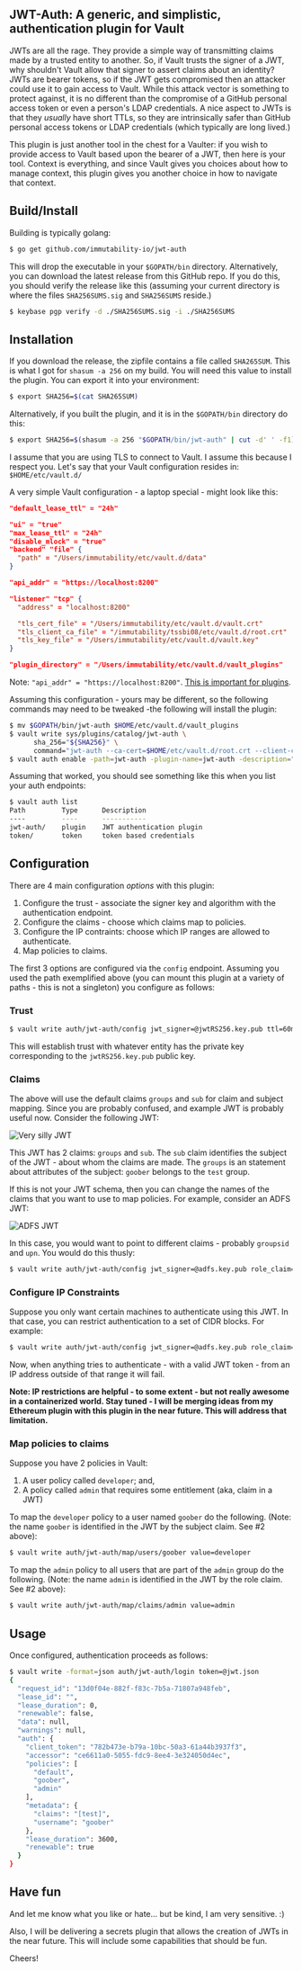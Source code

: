 JWT-Auth: A generic, and simplistic, authentication plugin for Vault
---------------

JWTs are all the rage. They provide a simple way of transmitting claims made by a trusted entity to another. So, if Vault trusts the signer of a JWT, why shouldn't Vault allow that signer to assert claims about an identity? JWTs are bearer tokens, so if the JWT gets compromised then an attacker could use it to gain access to Vault. While this attack vector is something to protect against, it is no different than the compromise of a GitHub personal access token or even a person's LDAP credentials. A nice aspect to JWTs is that they *usually* have short TTLs, so they are intrinsically safer than GitHub personal access tokens or LDAP credentials (which typically are long lived.)

This plugin is just another tool in the chest for a Vaulter: if you wish to provide access to Vault based upon the bearer of a JWT, then here is your tool. Context is everything, and since Vault gives you choices about how to manage context, this plugin gives you another choice in how to navigate that context.

## Build/Install

Building is typically golang: 

```sh
$ go get github.com/immutability-io/jwt-auth
```

This will drop the executable in your `$GOPATH/bin` directory. Alternatively, you can download the latest release from this GitHub repo. If you do this, you should verify the release like this (assuming your current directory is where the files `SHA256SUMS.sig` and `SHA256SUMS` reside.)

```sh
$ keybase pgp verify -d ./SHA256SUMS.sig -i ./SHA256SUMS
```

## Installation

If you download the release, the zipfile contains a file called `SHA265SUM`. This is what I got for `shasum -a 256` on my build. You will need this value to install the plugin. You can export it into your environment:

```sh
$ export SHA256=$(cat SHA265SUM) 
```

Alternatively, if you built the plugin, and it is in the `$GOPATH/bin` directory do this:

```sh
$ export SHA256=$(shasum -a 256 "$GOPATH/bin/jwt-auth" | cut -d' ' -f1)
```

I assume that you are using TLS to connect to Vault. I assume this because I respect you. Let's say that your Vault configuration resides in: `$HOME/etc/vault.d/`

A very simple Vault configuration - a laptop special - might look like this:

```json
"default_lease_ttl" = "24h"

"ui" = "true"
"max_lease_ttl" = "24h"
"disable_mlock" = "true"
"backend" "file" {
  "path" = "/Users/immutability/etc/vault.d/data"
}

"api_addr" = "https://localhost:8200"

"listener" "tcp" {
  "address" = "localhost:8200"

  "tls_cert_file" = "/Users/immutability/etc/vault.d/vault.crt"
  "tls_client_ca_file" = "/immutability/tssbi08/etc/vault.d/root.crt"
  "tls_key_file" = "/Users/immutability/etc/vault.d/vault.key"
}

"plugin_directory" = "/Users/immutability/etc/vault.d/vault_plugins"
```

Note: `"api_addr" = "https://localhost:8200"`. [This is important for plugins](https://www.vaultproject.io/docs/configuration/index.html#api_addr).

Assuming this configuration - yours may be different, so the following commands may need to be tweaked -the following will install the plugin:

```sh
$ mv $GOPATH/bin/jwt-auth $HOME/etc/vault.d/vault_plugins
$ vault write sys/plugins/catalog/jwt-auth \
      sha_256="${SHA256}" \
      command="jwt-auth --ca-cert=$HOME/etc/vault.d/root.crt --client-cert=$HOME/etc/vault.d/vault.crt --client-key=$HOME/etc/vault.d/vault.key"
$ vault auth enable -path=jwt-auth -plugin-name=jwt-auth -description="JWT authentication plugin" plugin
```

Assuming that worked, you should see something like this when you list your auth endpoints:

```sh
$ vault auth list
Path         Type      Description
----         ----      -----------
jwt-auth/    plugin    JWT authentication plugin
token/       token     token based credentials
```

## Configuration

There are 4 main configuration *options* with this plugin:

1. Configure the trust - associate the signer key and algorithm with the authentication endpoint.
2. Configure the claims - choose which claims map to policies.
3. Configure the IP contraints: choose which IP ranges are allowed to authenticate.
4. Map policies to claims.

The first 3 options are configured via the `config` endpoint. Assuming you used the path exemplified above (you can mount this plugin at a variety of paths - this is not a singleton) you configure as follows:

### Trust 

```sh
$ vault write auth/jwt-auth/config jwt_signer=@jwtRS256.key.pub ttl=60m max_ttl=300m
```

This will establish trust with whatever entity has the private key corresponding to the `jwtRS256.key.pub` public key. 

### Claims

The above will use the default claims `groups` and `sub` for claim and subject mapping. Since you are probably confused, and example JWT is probably useful now. Consider the following JWT:

![Very silly JWT](/doc/jwt.png?raw=true "Silly JWT")

This JWT has 2 claims: `groups` and `sub`. The `sub` claim identifies the subject of the JWT - about whom the claims are made. The `groups` is an statement about attributes of the subject: `goober` belongs to the `test` group.

If this is not your JWT schema, then you can change the names of the claims that you want to use to map policies. For example, consider an ADFS JWT:

![ADFS JWT](/doc/adfs.png?raw=true "ADFS JWT")

In this case, you would want to point to different claims - probably `groupsid` and `upn`. You would do this thusly:

```sh
$ vault write auth/jwt-auth/config jwt_signer=@adfs.key.pub role_claim=groupsid subject_claim=upn ttl=60m max_ttl=300m
```

### Configure IP Constraints

Suppose you only want certain machines to authenticate using this JWT. In that case, you can restrict authentication to a set of CIDR blocks. For example:

```sh
$ vault write auth/jwt-auth/config jwt_signer=@adfs.key.pub role_claim=groupsid subject_claim=upn bound_cidr_list="10.23.14.0/22,10.45.12.0/22" ttl=60m max_ttl=300m
```

Now, when anything tries to authenticate - with a valid JWT token - from an IP address outside of that range it will fail.

**Note: IP restrictions are helpful - to some extent - but not really awesome in a containerized world. Stay tuned - I will be merging ideas from my Ethereum plugin with this plugin in the near future. This will address that limitation.**

### Map policies to claims

Suppose you have 2 policies in Vault:

1. A user policy called `developer`; and,
2. A policy called `admin` that requires some entitlement (aka, claim in a JWT)

To map the `developer` policy to a user named `goober` do the following. (Note: the name `goober` is identified in the JWT by the subject claim. See #2 above):

```sh
$ vault write auth/jwt-auth/map/users/goober value=developer
```

To map the `admin` policy to all users that are part of the `admin` group do the following. (Note: the name `admin` is identified in the JWT by the role claim. See #2 above):

```sh
$ vault write auth/jwt-auth/map/claims/admin value=admin
```

## Usage

Once configured, authentication proceeds as follows:

```sh
$ vault write -format=json auth/jwt-auth/login token=@jwt.json
{
  "request_id": "13d0f04e-882f-f83c-7b5a-71807a948feb",
  "lease_id": "",
  "lease_duration": 0,
  "renewable": false,
  "data": null,
  "warnings": null,
  "auth": {
    "client_token": "782b473e-b79a-10bc-50a3-61a44b3937f3",
    "accessor": "ce6611a0-5055-fdc9-8ee4-3e324050d4ec",
    "policies": [
      "default",
      "goober",
      "admin"
    ],
    "metadata": {
      "claims": "[test]",
      "username": "goober"
    },
    "lease_duration": 3600,
    "renewable": true
  }
}
```

## Have fun

And let me know what you like or hate... but be kind, I am very sensitive. :)

Also, I will be delivering a secrets plugin that allows the creation of JWTs in the near future. This will include some capabilities that should be fun.

Cheers!
